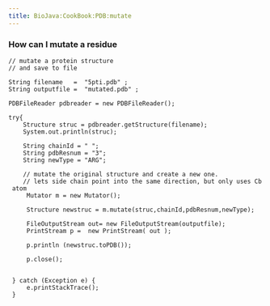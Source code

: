 ```yaml
---
title: BioJava:CookBook:PDB:mutate
---
```


### How can I mutate a residue

<java>

`// mutate a protein structure`  
`// and save to file`  
  
`String filename   =  "5pti.pdb" ;`  
`String outputfile =  "mutated.pdb" ;`  
  
`PDBFileReader pdbreader = new PDBFileReader();`  
  
`try{`  
`    Structure struc = pdbreader.getStructure(filename);`  
`    System.out.println(struc);`  
  
  
`    String chainId = " ";`  
`    String pdbResnum = "3";`  
`    String newType = "ARG";`  
  
`    // mutate the original structure and create a new one.`  
`    // lets side chain point into the same direction, but only uses Cb atom`  
`     Mutator m = new Mutator();`

`     Structure newstruc = m.mutate(struc,chainId,pdbResnum,newType);`  
` `  
`     FileOutputStream out= new FileOutputStream(outputfile); `  
`     PrintStream p =  new PrintStream( out );`  
` `  
`     p.println (newstruc.toPDB());`  
` `  
`     p.close();`  
` `  
` `  
` } catch (Exception e) {`  
`     e.printStackTrace();`  
` } `

</java>
